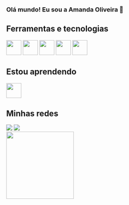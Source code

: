 ### Olá mundo! Eu sou a Amanda Oliveira 👋

## Ferramentas e tecnologias
<div style="display: inline-block;">
<img loading="lazy" src="https://cdn.jsdelivr.net/gh/devicons/devicon/icons/html5/html5-original.svg" width="40" height="40"/>
<img loading="lazy" src="https://cdn.jsdelivr.net/gh/devicons/devicon/icons/css3/css3-original.svg" width="40" height="40" />
<img src="https://cdn.jsdelivr.net/gh/devicons/devicon/icons/vscode/vscode-original.svg" width="40" height="40" />
<img src="https://cdn.jsdelivr.net/gh/devicons/devicon/icons/javascript/javascript-plain.svg" width="40" height="40" />
<img src="https://cdn.jsdelivr.net/gh/devicons/devicon/icons/python/python-original.svg" width="40" height="40"/>
</div>


## Estou aprendendo
<div style="display: inline-block;">
<img src="https://cdn.jsdelivr.net/gh/devicons/devicon/icons/react/react-original.svg" width="40" height="40"/>
</div>

## Minhas redes
<div style="display: inline-block;">
<a href="https://codepen.io/Amanda___" target="_blank"><img loading="lazy" src="https://img.shields.io/badge/Codepen-000?style=for-the-badge&logo=codepen&logoColor=white" target="_blank"></a>
<a href="https://www.linkedin.com/in/amanda-oliveira-016030168/" target="_blank"><img loading="lazy" src="https://img.shields.io/badge/-LinkedIn-%230077B5?style=for-the-badge&logo=linkedin&logoColor=white" target="_blank"></a>   
</div>
<br>
<img loading="lazy" height="180em" src="https://github-readme-stats.vercel.app/api/top-langs/?username=AmandaOliveira3&layout=compact&langs_count=7&theme=dracula"/>
